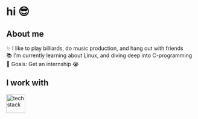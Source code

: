 # hi 😎

## About me

✨ I like to play billiards, do music production, and hang out with friends  
📚 I'm currently learning about Linux, and diving deep into C-programming  
🎯 Goals: Get an internship 😭

## I work with

<div align="left">
 <img src="https://skillicons.dev/icons?i=c,swift,python,java,typescript,react,tailwind,nextjs,spring,postgres,aws,git,postman" height="50" alt="tech stack" />
</div>
